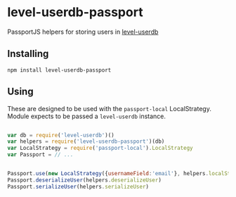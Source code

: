 level-userdb-passport
=====================

PassportJS helpers for storing users in [level-userdb](https://github.com/FrozenRidge/level-userdb)

## Installing

`npm install level-userdb-passport`

## Using

These are designed to be used with the `passport-local` LocalStrategy. Module expects to be passed a `level-userdb`
instance.

```javascript

var db = require('level-userdb')()
var helpers = require('level-userdb-passport')(db)
var LocalStrategy = require('passport-local').LocalStrategy
var Passport = // ...


Passport.use(new LocalStrategy({usernameField:'email'}, helpers.localStrategyVerify))
Passport.deserializeUser(helpers.deserializeUser)
Passport.serializeUser(helpers.serializeUser)

```
